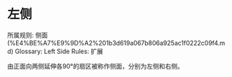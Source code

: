 # 左侧

所属规则: 侧面 (%E4%BE%A7%E9%9D%A2%201b3d619a067b806a925ac1f0222c09f4.md)
Glossary: Left Side
Rules: 扩展

由正面向两侧延伸各90°的扇区被称作侧面，分别为左侧和右侧。